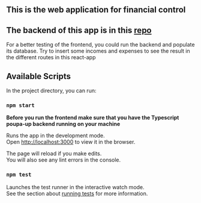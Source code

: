 
## This is the web application for financial control

## The backend of this app is in this [repo](https://github.com/AlexandreResende/poupa-up)

For a better testing of the frontend, you could run the backend and populate its database.
Try to insert some incomes and expenses to see the result in the different routes
in this react-app

## Available Scripts

In the project directory, you can run:

### `npm start`

**Before you run the frontend make sure that you 
have the Typescript poupa-up backend running on your machine**

Runs the app in the development mode.<br>
Open [http://localhost:3000](http://localhost:3000) to view it in the browser.

The page will reload if you make edits.<br>
You will also see any lint errors in the console.

### `npm test`

Launches the test runner in the interactive watch mode.<br>
See the section about [running tests](https://facebook.github.io/create-react-app/docs/running-tests) for more information.
